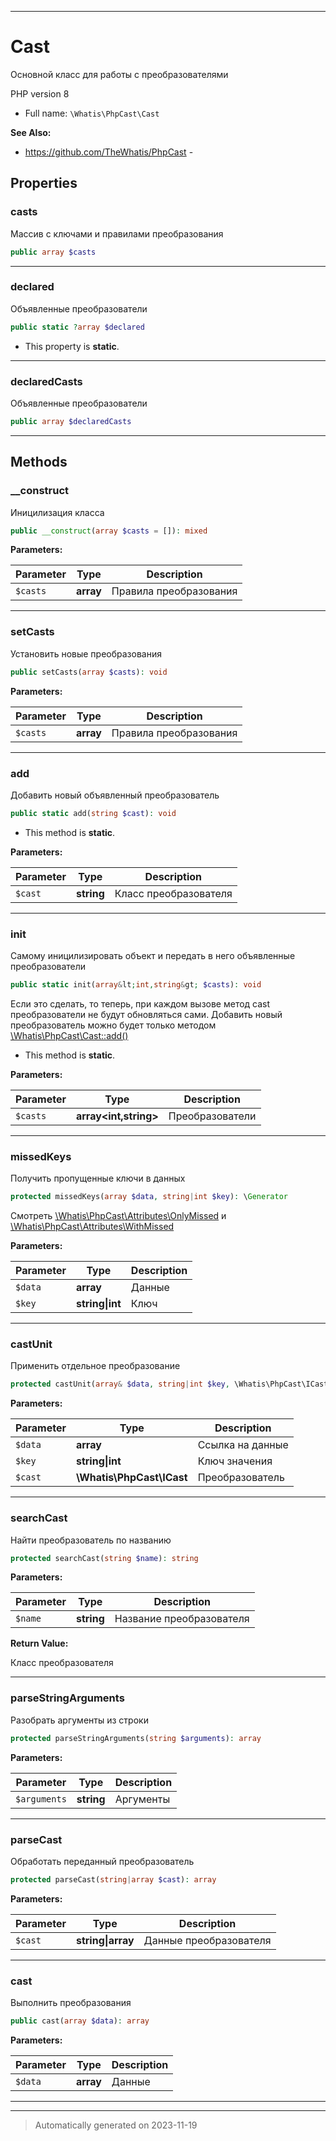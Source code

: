***

# Cast

Основной класс для работы
с преобразователями

PHP version 8
* Full name: `\Whatis\PhpCast\Cast`

**See Also:**

* https://github.com/TheWhatis/PhpCast - 



## Properties


### casts

Массив с ключами и правилами
преобразования

```php
public array $casts
```






***

### declared

Объявленные преобразователи

```php
public static ?array $declared
```



* This property is **static**.


***

### declaredCasts

Объявленные преобразователи

```php
public array $declaredCasts
```






***

## Methods


### __construct

Иницилизация класса

```php
public __construct(array $casts = []): mixed
```








**Parameters:**

| Parameter | Type | Description |
|-----------|------|-------------|
| `$casts` | **array** | Правила преобразования |




***

### setCasts

Установить новые преобразования

```php
public setCasts(array $casts): void
```








**Parameters:**

| Parameter | Type | Description |
|-----------|------|-------------|
| `$casts` | **array** | Правила преобразования |




***

### add

Добавить новый объявленный
преобразователь

```php
public static add(string $cast): void
```



* This method is **static**.




**Parameters:**

| Parameter | Type | Description |
|-----------|------|-------------|
| `$cast` | **string** | Класс преобразователя |




***

### init

Самому иницилизировать объект
и передать в него объявленные
преобразователи

```php
public static init(array&lt;int,string&gt; $casts): void
```

Если это сделать, то теперь, при
каждом вызове метод cast преобразователи
не будут обновляться сами. Добавить
новый преобразователь можно
будет только методом [\Whatis\PhpCast\Cast::add()]()

* This method is **static**.




**Parameters:**

| Parameter | Type | Description |
|-----------|------|-------------|
| `$casts` | **array<int,string>** | Преобразователи |




***

### missedKeys

Получить пропущенные ключи в данных

```php
protected missedKeys(array $data, string|int $key): \Generator
```

Смотреть [\Whatis\PhpCast\Attributes\OnlyMissed]() и
[\Whatis\PhpCast\Attributes\WithMissed]()






**Parameters:**

| Parameter | Type | Description |
|-----------|------|-------------|
| `$data` | **array** | Данные |
| `$key` | **string&#124;int** | Ключ |




***

### castUnit

Применить отдельное преобразование

```php
protected castUnit(array& $data, string|int $key, \Whatis\PhpCast\ICast $cast): void
```








**Parameters:**

| Parameter | Type | Description |
|-----------|------|-------------|
| `$data` | **array** | Ссылка на данные |
| `$key` | **string&#124;int** | Ключ значения |
| `$cast` | **\Whatis\PhpCast\ICast** | Преобразователь |




***

### searchCast

Найти преобразователь
по названию

```php
protected searchCast(string $name): string
```








**Parameters:**

| Parameter | Type | Description |
|-----------|------|-------------|
| `$name` | **string** | Название преобразователя |


**Return Value:**

Класс преобразователя



***

### parseStringArguments

Разобрать аргументы из строки

```php
protected parseStringArguments(string $arguments): array
```








**Parameters:**

| Parameter | Type | Description |
|-----------|------|-------------|
| `$arguments` | **string** | Аргументы |




***

### parseCast

Обработать переданный преобразователь

```php
protected parseCast(string|array $cast): array
```








**Parameters:**

| Parameter | Type | Description |
|-----------|------|-------------|
| `$cast` | **string&#124;array** | Данные преобразователя |




***

### cast

Выполнить преобразования

```php
public cast(array $data): array
```








**Parameters:**

| Parameter | Type | Description |
|-----------|------|-------------|
| `$data` | **array** | Данные |




***


***
> Automatically generated on 2023-11-19
